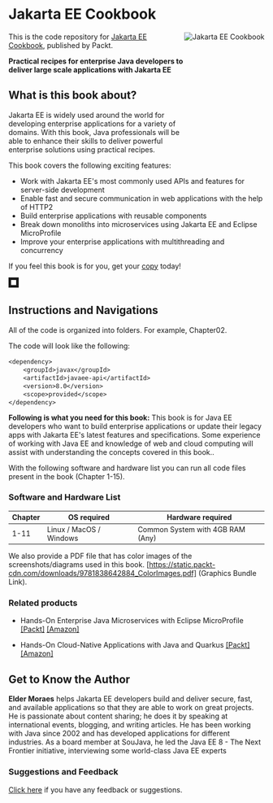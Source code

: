 # Jakarta EE Cookbook 

<a href="https://www.packtpub.com/in/programming/jakarta-ee-cookbook-second-edition?utm_source=github&utm_medium=repository&utm_campaign=9781838642884"><img src="https://www.packtpub.com/media/catalog/product/cache/e4d64343b1bc593f1c5348fe05efa4a6/9/7/9781838642884-original.jpeg" alt="Jakarta EE Cookbook" height="256px" align="right"></a>

This is the code repository for [Jakarta EE Cookbook](https://www.packtpub.com/in/programming/jakarta-ee-cookbook-second-edition?utm_source=github&utm_medium=repository&utm_campaign=9781838642884), published by Packt.

**Practical recipes for enterprise Java developers to deliver large scale applications with Jakarta EE**

## What is this book about?
Jakarta EE is widely used around the world for developing enterprise applications for a variety of domains. With this book, Java professionals will be able to enhance their skills to deliver powerful enterprise solutions using practical recipes.

This book covers the following exciting features: 
* Work with Jakarta EE's most commonly used APIs and features for server-side development
* Enable fast and secure communication in web applications with the help of HTTP2
* Build enterprise applications with reusable components
* Break down monoliths into microservices using Jakarta EE and Eclipse MicroProfile
* Improve your enterprise applications with multithreading and concurrency

If you feel this book is for you, get your [copy](https://www.amazon.com/dp/1838642889) today!

<a href="https://www.packtpub.com/?utm_source=github&utm_medium=banner&utm_campaign=GitHubBanner"><img src="https://raw.githubusercontent.com/PacktPublishing/GitHub/master/GitHub.png" 
alt="https://www.packtpub.com/" border="5" /></a>

## Instructions and Navigations
All of the code is organized into folders. For example, Chapter02.

The code will look like the following:
```
<dependency>
    <groupId>javax</groupId>
    <artifactId>javaee-api</artifactId>
    <version>8.0</version>
    <scope>provided</scope>
</dependency>
```

**Following is what you need for this book:**
This book is for Java EE developers who want to build enterprise applications or update their legacy apps with Jakarta EE's latest features and specifications. Some experience of working with Java EE and knowledge of web and cloud computing will assist with understanding the concepts covered in this book..

With the following software and hardware list you can run all code files present in the book (Chapter 1-15).

### Software and Hardware List

| Chapter  | OS required                   | Hardware required                        |
| -------- | ------------------------------------| -----------------------------------|
| 1-11     | Linux / MacOS / Windows             | Common System with 4GB RAM (Any) |



We also provide a PDF file that has color images of the screenshots/diagrams used in this book. [https://static.packt-cdn.com/downloads/9781838642884_ColorImages.pdf] (Graphics Bundle Link).


### Related products <Other books you may enjoy>
* Hands-On Enterprise Java Microservices with Eclipse MicroProfile [[Packt]](https://www.packtpub.com/in/web-development/hands-on-enterprise-java-microservices-with-eclipse-microprofile?utm_source=github&utm_medium=repository&utm_campaign=9781838643102) [[Amazon]](https://www.amazon.com/dp/1838643109)

* Hands-On Cloud-Native Applications with Java and Quarkus [[Packt]](https://www.packtpub.com/in/cloud-networking/hands-on-cloud-native-applications-with-java-and-quarkus?utm_source=github&utm_medium=repository&utm_campaign=9781838821470) [[Amazon]](https://www.amazon.com/dp/1838821473)

## Get to Know the Author
**Elder Moraes**
helps Jakarta EE developers build and deliver secure, fast, and available applications so that they are able to work on great projects. He is passionate about content sharing; he does it by speaking at international events, blogging, and writing articles.
He has been working with Java since 2002 and has developed applications for different industries. As a board member at SouJava, he led the Java EE 8 - The Next Frontier initiative, interviewing some world-class Java EE experts


### Suggestions and Feedback
[Click here](https://docs.google.com/forms/d/e/1FAIpQLSdy7dATC6QmEL81FIUuymZ0Wy9vH1jHkvpY57OiMeKGqib_Ow/viewform) if you have any feedback or suggestions.
